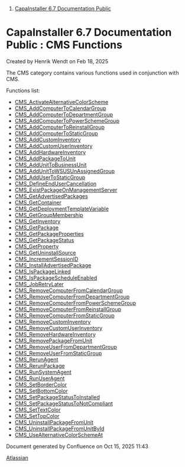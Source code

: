 <div id="page">

<div id="main" class="aui-page-panel">

<div id="main-header">

<div id="breadcrumb-section">

1.  [CapaInstaller 6.7 Documentation Public](index.html)

</div>

# <span id="title-text"> CapaInstaller 6.7 Documentation Public : CMS Functions </span>

</div>

<div id="content" class="view">

<div class="page-metadata">

Created by <span class="author"> Henrik Wendt</span> on Feb 18, 2025

</div>

<div id="main-content" class="wiki-content group">

The CMS category contains various functions used in conjunction with CMS.

Functions list:

- <a href="CMS_ActivateAlternativeColorScheme_20342569086.html" data-linked-resource-id="20342569086" data-linked-resource-version="1" data-linked-resource-type="page">CMS_ActivateAlternativeColorScheme</a>
- <a href="CMS_AddComputerToCalendarGroup_20342569113.html" data-linked-resource-id="20342569113" data-linked-resource-version="3" data-linked-resource-type="page">CMS_AddComputerToCalendarGroup</a>
- <a href="CMS_AddComputerToDepartmentGroup_20342569147.html" data-linked-resource-id="20342569147" data-linked-resource-version="2" data-linked-resource-type="page">CMS_AddComputerToDepartmentGroup</a>
- <a href="CMS_AddComputerToPowerSchemeGroup_20342569175.html" data-linked-resource-id="20342569175" data-linked-resource-version="2" data-linked-resource-type="page">CMS_AddComputerToPowerSchemeGroup</a>
- <a href="CMS_AddComputerToReinstallGroup_20342569201.html" data-linked-resource-id="20342569201" data-linked-resource-version="2" data-linked-resource-type="page">CMS_AddComputerToReinstallGroup</a>
- <a href="CMS_AddComputerToStaticGroup_20342569229.html" data-linked-resource-id="20342569229" data-linked-resource-version="3" data-linked-resource-type="page">CMS_AddComputerToStaticGroup</a>
- <a href="CMS_AddCustomInventory_20342569260.html" data-linked-resource-id="20342569260" data-linked-resource-version="2" data-linked-resource-type="page">CMS_AddCustomInventory</a>
- <a href="CMS_AddCustomUserInventory_20342569292.html" data-linked-resource-id="20342569292" data-linked-resource-version="2" data-linked-resource-type="page">CMS_AddCustomUserInventory</a>
- <a href="CMS_AddHardwareInventory_20342569324.html" data-linked-resource-id="20342569324" data-linked-resource-version="2" data-linked-resource-type="page">CMS_AddHardwareInventory</a>
- <a href="CMS_AddPackageToUnit_20342569356.html" data-linked-resource-id="20342569356" data-linked-resource-version="2" data-linked-resource-type="page">CMS_AddPackageToUnit</a>
- <a href="CMS_AddUnitToBusinessUnit_20342569397.html" data-linked-resource-id="20342569397" data-linked-resource-version="2" data-linked-resource-type="page">CMS_AddUnitToBusinessUnit</a>
- <a href="CMS_AddUnitToWSUSUnAssignedGroup_20342570613.html" data-linked-resource-id="20342570613" data-linked-resource-version="1" data-linked-resource-type="page">CMS_AddUnitToWSUSUnAssignedGroup</a>
- <a href="CMS_AddUserToStaticGroup_20342569428.html" data-linked-resource-id="20342569428" data-linked-resource-version="2" data-linked-resource-type="page">CMS_AddUserToStaticGroup</a>
- <a href="CMS_DefineEndUserCancellation_20342569462.html" data-linked-resource-id="20342569462" data-linked-resource-version="3" data-linked-resource-type="page">CMS_DefineEndUserCancellation</a>
- <a href="CMS_ExistPackageOnManagementServer_20342569490.html" data-linked-resource-id="20342569490" data-linked-resource-version="2" data-linked-resource-type="page">CMS_ExistPackageOnManagementServer</a>
- <a href="CMS_GetAdvertisedPackages_20342569516.html" data-linked-resource-id="20342569516" data-linked-resource-version="2" data-linked-resource-type="page">CMS_GetAdvertisedPackages</a>
- <a href="CMS_GetContainer_20342569548.html" data-linked-resource-id="20342569548" data-linked-resource-version="2" data-linked-resource-type="page">CMS_GetContainer</a>
- <a href="CMS_GetDeploymentTemplateVariable_20342569574.html" data-linked-resource-id="20342569574" data-linked-resource-version="1" data-linked-resource-type="page">CMS_GetDeploymentTemplateVariable</a>
- <a href="CMS_GetGroupMembership_20342569592.html" data-linked-resource-id="20342569592" data-linked-resource-version="2" data-linked-resource-type="page">CMS_GetGroupMembership</a>
- <a href="CMS_GetInventory_20342569626.html" data-linked-resource-id="20342569626" data-linked-resource-version="1" data-linked-resource-type="page">CMS_GetInventory</a>
- <a href="CMS_GetPackage_20342569650.html" data-linked-resource-id="20342569650" data-linked-resource-version="2" data-linked-resource-type="page">CMS_GetPackage</a>
- <a href="CMS_GetPackageProperties_20342569670.html" data-linked-resource-id="20342569670" data-linked-resource-version="2" data-linked-resource-type="page">CMS_GetPackageProperties</a>
- <a href="CMS_GetPackageStatus_20342569700.html" data-linked-resource-id="20342569700" data-linked-resource-version="2" data-linked-resource-type="page">CMS_GetPackageStatus</a>
- <a href="CMS_GetProperty_20342569726.html" data-linked-resource-id="20342569726" data-linked-resource-version="2" data-linked-resource-type="page">CMS_GetProperty</a>
- <a href="CMS_GetUninstallSource_20342569746.html" data-linked-resource-id="20342569746" data-linked-resource-version="2" data-linked-resource-type="page">CMS_GetUninstallSource</a>
- <a href="CMS_IncrementSessionID_20342569772.html" data-linked-resource-id="20342569772" data-linked-resource-version="2" data-linked-resource-type="page">CMS_IncrementSessionID</a>
- <a href="CMS_InstallAdvertisedPackage_20342569806.html" data-linked-resource-id="20342569806" data-linked-resource-version="2" data-linked-resource-type="page">CMS_InstallAdvertisedPackage</a>
- <a href="CMS_IsPackageLinked_20342569840.html" data-linked-resource-id="20342569840" data-linked-resource-version="2" data-linked-resource-type="page">CMS_IsPackageLinked</a>
- <a href="CMS_IsPackageScheduleEnabled_20342569860.html" data-linked-resource-id="20342569860" data-linked-resource-version="2" data-linked-resource-type="page">CMS_IsPackageScheduleEnabled</a>
- <a href="CMS_JobRetryLater_20342569886.html" data-linked-resource-id="20342569886" data-linked-resource-version="2" data-linked-resource-type="page">CMS_JobRetryLater</a>
- <a href="CMS_RemoveComputerFromCalendarGroup_20342569918.html" data-linked-resource-id="20342569918" data-linked-resource-version="2" data-linked-resource-type="page">CMS_RemoveComputerFromCalendarGroup</a>
- <a href="CMS_RemoveComputerFromDepartmentGroup_20342569946.html" data-linked-resource-id="20342569946" data-linked-resource-version="2" data-linked-resource-type="page">CMS_RemoveComputerFromDepartmentGroup</a>
- <a href="CMS_RemoveComputerFromPowerSchemeGroup_20342569980.html" data-linked-resource-id="20342569980" data-linked-resource-version="2" data-linked-resource-type="page">CMS_RemoveComputerFromPowerSchemeGroup</a>
- <a href="CMS_RemoveComputerFromReinstallGroup_20342570006.html" data-linked-resource-id="20342570006" data-linked-resource-version="2" data-linked-resource-type="page">CMS_RemoveComputerFromReinstallGroup</a>
- <a href="CMS_RemoveComputerFromStaticGroup_20342570040.html" data-linked-resource-id="20342570040" data-linked-resource-version="2" data-linked-resource-type="page">CMS_RemoveComputerFromStaticGroup</a>
- <a href="CMS_RemoveCustomInventory_20342570068.html" data-linked-resource-id="20342570068" data-linked-resource-version="2" data-linked-resource-type="page">CMS_RemoveCustomInventory</a>
- <a href="CMS_RemoveCustomUserInventory_20342570094.html" data-linked-resource-id="20342570094" data-linked-resource-version="2" data-linked-resource-type="page">CMS_RemoveCustomUserInventory</a>
- <a href="CMS_RemoveHardwareInventory_20342570126.html" data-linked-resource-id="20342570126" data-linked-resource-version="2" data-linked-resource-type="page">CMS_RemoveHardwareInventory</a>
- <a href="CMS_RemovePackageFromUnit_20342570152.html" data-linked-resource-id="20342570152" data-linked-resource-version="2" data-linked-resource-type="page">CMS_RemovePackageFromUnit</a>
- <a href="CMS_RemoveUserFromDepartmentGroup_20342570187.html" data-linked-resource-id="20342570187" data-linked-resource-version="2" data-linked-resource-type="page">CMS_RemoveUserFromDepartmentGroup</a>
- <a href="CMS_RemoveUserFromStaticGroup_20342570215.html" data-linked-resource-id="20342570215" data-linked-resource-version="2" data-linked-resource-type="page">CMS_RemoveUserFromStaticGroup</a>
- <a href="CMS_RerunAgent_20342570249.html" data-linked-resource-id="20342570249" data-linked-resource-version="1" data-linked-resource-type="page">CMS_RerunAgent</a>
- <a href="CMS_RerunPackage_20342570274.html" data-linked-resource-id="20342570274" data-linked-resource-version="2" data-linked-resource-type="page">CMS_RerunPackage</a>
- <a href="CMS_RunSystemAgent_20342570300.html" data-linked-resource-id="20342570300" data-linked-resource-version="2" data-linked-resource-type="page">CMS_RunSystemAgent</a>
- <a href="CMS_RunUserAgent_20342570336.html" data-linked-resource-id="20342570336" data-linked-resource-version="1" data-linked-resource-type="page">CMS_RunUserAgent</a>
- <a href="CMS_SetBorderColor_20342570360.html" data-linked-resource-id="20342570360" data-linked-resource-version="1" data-linked-resource-type="page">CMS_SetBorderColor</a>
- <a href="CMS_SetBottomColor_20342570389.html" data-linked-resource-id="20342570389" data-linked-resource-version="1" data-linked-resource-type="page">CMS_SetBottomColor</a>
- <a href="CMS_SetPackageStatusToInstalled_20342570418.html" data-linked-resource-id="20342570418" data-linked-resource-version="2" data-linked-resource-type="page">CMS_SetPackageStatusToInstalled</a>
- <a href="CMS_SetPackageStatusToNotCompliant_20342570452.html" data-linked-resource-id="20342570452" data-linked-resource-version="3" data-linked-resource-type="page">CMS_SetPackageStatusToNotCompliant</a>
- <a href="CMS_SetTextColor_20342570486.html" data-linked-resource-id="20342570486" data-linked-resource-version="1" data-linked-resource-type="page">CMS_SetTextColor</a>
- <a href="CMS_SetTopColor_20342570509.html" data-linked-resource-id="20342570509" data-linked-resource-version="1" data-linked-resource-type="page">CMS_SetTopColor</a>
- <a href="CMS_UninstallPackageFromUnit_20342570538.html" data-linked-resource-id="20342570538" data-linked-resource-version="2" data-linked-resource-type="page">CMS_UninstallPackageFromUnit</a>
- <a href="CMS_UninstallPackageFromUnitById_20342570564.html" data-linked-resource-id="20342570564" data-linked-resource-version="1" data-linked-resource-type="page">CMS_UninstallPackageFromUnitById</a>
- <a href="CMS_UseAlternativeColorSchemeAt_20342570586.html" data-linked-resource-id="20342570586" data-linked-resource-version="1" data-linked-resource-type="page">CMS_UseAlternativeColorSchemeAt</a>

</div>

</div>

</div>

<div id="footer" role="contentinfo">

<div class="section footer-body">

Document generated by Confluence on Oct 15, 2025 11:43

<div id="footer-logo">

[Atlassian](http://www.atlassian.com/)

</div>

</div>

</div>

</div>

